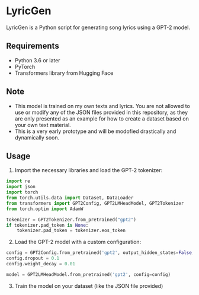 # LyricGen

LyricGen is a Python script for generating song lyrics using a GPT-2 model.

## Requirements

- Python 3.6 or later
- PyTorch
- Transformers library from Hugging Face

## Note

- This model is trained on my own texts and lyrics. You are not allowed to use or modify any of the JSON files provided in this repository, as they are only presented as an example for how to create a dataset based on your own text material.
- This is a very early prototype and will be modofied drastically and dynamically soon.

## Usage

1. Import the necessary libraries and load the GPT-2 tokenizer:

```python
import re
import json
import torch
from torch.utils.data import Dataset, DataLoader
from transformers import GPT2Config, GPT2LMHeadModel, GPT2Tokenizer
from torch.optim import AdamW

tokenizer = GPT2Tokenizer.from_pretrained("gpt2")
if tokenizer.pad_token is None:
    tokenizer.pad_token = tokenizer.eos_token
```

2. Load the GPT-2 model with a custom configuration:

```python
config = GPT2Config.from_pretrained('gpt2', output_hidden_states=False, output_attentions=False)
config.dropout = 0.1
config.weight_decay = 0.01

model = GPT2LMHeadModel.from_pretrained('gpt2', config=config)
```

3. Train the model on your dataset (like the JSON file provided)
